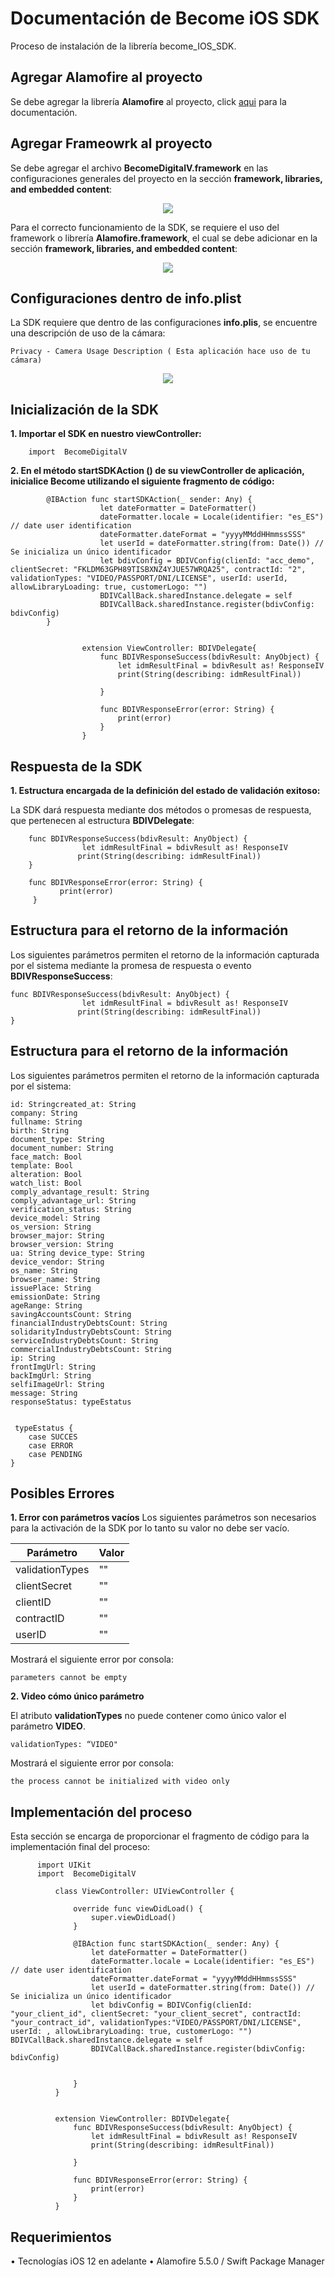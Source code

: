# Documentación de Become iOS SDK

Proceso de instalación de la librería become_IOS_SDK.

## Agregar Alamofire al proyecto
Se debe agregar la librería **Alamofire** al proyecto, click [aqui](https://github.com/Alamofire/Alamofire) para la documentación. 


## Agregar Frameowrk al proyecto
Se debe agregar el archivo **BecomeDigitalV.framework**  en  las configuraciones generales del proyecto en la sección **framework, libraries, and embedded content**:

<p align="center">
  <img src="https://github.com/Becomedigital/become_IOS_SDK/blob/master/IMG_1.png">
</p>
 
Para el correcto funcionamiento de la SDK, se requiere el uso del framework o librería **Alamofire.framework**, el cual se debe adicionar en la sección **framework, libraries, and embedded content**:
 
 <p align="center">
  <img src="https://github.com/Becomedigital/become_IOS_SDK/blob/master/IMG_2.png">
</p>

## Configuraciones dentro de info.plist 

La SDK requiere que dentro de las configuraciones **info.plis**, se encuentre una descripción de uso de la cámara:

    Privacy - Camera Usage Description ( Esta aplicación hace uso de tu cámara)
    
 <p align="center">
  <img src="https://github.com/Becomedigital/become_IOS_SDK/blob/master/IMG_3.png">
 </p>
 
## Inicialización de la SDK

**1. Importar el SDK en nuestro viewController:**

        import  BecomeDigitalV


**2. En el método **startSDKAction ()** de su **viewController** de aplicación, inicialice Become utilizando el siguiente fragmento de código:**
 
            @IBAction func startSDKAction(_ sender: Any) {
                        let dateFormatter = DateFormatter()
                        dateFormatter.locale = Locale(identifier: "es_ES") // date user identification
                        dateFormatter.dateFormat = "yyyyMMddHHmmssSSS"
                        let userId = dateFormatter.string(from: Date()) // Se inicializa un único identificador
                        let bdivConfig = BDIVConfig(clienId: "acc_demo", clientSecret: "FKLDM63GPH89TISBXNZ4YJUE57WRQA25", contractId: "2", validationTypes: "VIDEO/PASSPORT/DNI/LICENSE", userId: userId, allowLibraryLoading: true, customerLogo: "")
                        BDIVCallBack.sharedInstance.delegate = self
                        BDIVCallBack.sharedInstance.register(bdivConfig: bdivConfig)
            }


                    extension ViewController: BDIVDelegate{
                        func BDIVResponseSuccess(bdivResult: AnyObject) {
                            let idmResultFinal = bdivResult as! ResponseIV
                            print(String(describing: idmResultFinal))

                        }

                        func BDIVResponseError(error: String) {
                            print(error)
                        }
                    }

## Respuesta de la SDK 
**1. Estructura encargada de la definición del estado de validación exitoso:**

La SDK dará respuesta mediante dos métodos o promesas de respuesta, que pertenecen al estructura  **BDIVDelegate**:

    	func BDIVResponseSuccess(bdivResult: AnyObject) {       
    		        let idmResultFinal = bdivResult as! ResponseIV        
    		       print(String(describing: idmResultFinal))           
    	}        
    
    	func BDIVResponseError(error: String) { 
    	       print(error)   
    	 }

## Estructura para el retorno de la información

Los siguientes parámetros permiten el retorno de la información capturada por el sistema mediante la promesa de respuesta o evento **BDIVResponseSuccess**:

    func BDIVResponseSuccess(bdivResult: AnyObject) {       
    		        let idmResultFinal = bdivResult as! ResponseIV        
    		       print(String(describing: idmResultFinal))           
    }        

## Estructura para el retorno de la información
Los siguientes parámetros permiten el retorno de la información capturada por el sistema:

    id: Stringcreated_at: String 
    company: String  
    fullname: String 
    birth: String  
    document_type: String 
    document_number: String 
    face_match: Bool 
    template: Bool 
    alteration: Bool
    watch_list: Bool 
    comply_advantage_result: String 
    comply_advantage_url: String 
    verification_status: String 
    device_model: String 
    os_version: String 
    browser_major: String 
    browser_version: String 
    ua: String device_type: String 
    device_vendor: String 
    os_name: String 
    browser_name: String 
    issuePlace: String 
    emissionDate: String 
    ageRange: String 
    savingAccountsCount: String 
    financialIndustryDebtsCount: String 
    solidarityIndustryDebtsCount: String 
    serviceIndustryDebtsCount: String
    commercialIndustryDebtsCount: String 
    ip: String 
    frontImgUrl: String 
    backImgUrl: String 
    selfiImageUrl: String 
    message: String 
    responseStatus: typeEstatus 
    
     
     typeEstatus {        
    	case SUCCES        
    	case ERROR        
    	case PENDING    
    }

## Posibles Errores
**1. Error con parámetros vacíos**
Los siguientes parámetros son necesarios para la activación de la SDK por lo tanto su valor no debe ser vacío.

Parámetro | Valor
------------ | -------------
validationTypes | ""
clientSecret | ""
clientID | ""
contractID | ""
userID  | ""

Mostrará el siguiente error por consola:

    parameters cannot be empty

**2. Video cómo único parámetro**

El atributo **validationTypes** no puede contener como único valor el parámetro **VIDEO**.

    validationTypes: “VIDEO"

Mostrará el siguiente error por consola:

    the process cannot be initialized with video only

## Implementación del proceso

Esta sección se encarga de proporcionar el fragmento de código para la implementación final del proceso:

          import UIKit
          import  BecomeDigitalV

              class ViewController: UIViewController {

                  override func viewDidLoad() {
                      super.viewDidLoad()
                  }

                  @IBAction func startSDKAction(_ sender: Any) {
                      let dateFormatter = DateFormatter()
                      dateFormatter.locale = Locale(identifier: "es_ES") // date user identification
                      dateFormatter.dateFormat = "yyyyMMddHHmmssSSS"
                      let userId = dateFormatter.string(from: Date()) // Se inicializa un único identificador
                      let bdivConfig = BDIVConfig(clienId: "your_client_id", clientSecret: "your_client_secret", contractId: "your_contract_id", validationTypes:"VIDEO/PASSPORT/DNI/LICENSE", userId: , allowLibraryLoading: true, customerLogo: "")        BDIVCallBack.sharedInstance.delegate = self
                      BDIVCallBack.sharedInstance.register(bdivConfig: bdivConfig)


                  }
              }


              extension ViewController: BDIVDelegate{
                  func BDIVResponseSuccess(bdivResult: AnyObject) {
                      let idmResultFinal = bdivResult as! ResponseIV
                      print(String(describing: idmResultFinal))

                  }

                  func BDIVResponseError(error: String) {
                      print(error)
                  }
              }

## Requerimientos
•	Tecnologías
iOS 12 en adelante
•	Alamofire
5.5.0 / Swift Package Manager
